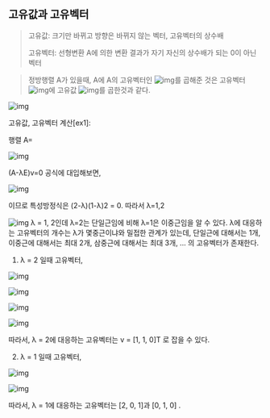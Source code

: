 ## 고유값과 고유벡터

> 고유값: 크기만 바뀌고 방향은 바뀌지 않는 벡터, 고유벡터의 상수배
>
> 고유벡터: 선형변환 A에 의한 변환 결과가 자기 자신의 상수배가 되는 0이 아닌 벡터

> 정방행렬 A가 있을때, A에 A의 고유벡터인 ![img](image/273489385959C7A91B-20200401111416505.png)를 곱해준 것은 고유벡터 ![img](image/273489385959C7A91B-20200401111436369.png)에 고유값 ![img](image/230F91335959C78E1F.png)를 곱한것과 같다. 

![img](image/2715B74A525E006D09.png)



고유값, 고유벡터 계산[ex1]:

행렬 A=

![img](image/262CF84E525E08CF30.png) 

(A-λE)v=0 공식에 대입해보면,



![img](image/2702854C525E09C815.png)



이므로 특성방정식은 (2-λ)(1-λ)2 = 0. 따라서 λ=1,2

![img](image/27326D3A525E0A4E0F.png) λ = 1, 2인데  λ=2는 단일근임에 비해 λ=1은 이중근임을 알 수 있다.  λ에 대응하는 고유벡터의 개수는 λ가 몇중근이냐와 밀접한 관계가 있는데, 단일근에 대해서는 1개, 이중근에 대해서는 최대 2개, 삼중근에 대해서는 최대 3개, ... 의 고유벡터가 존재한다.

1) λ = 2 일때 고유벡터,

![img](image/214C1D48525E0D6114.png)

![img](image/273B3045525E0D8023.png)

![img](image/2103B74B525E0E7721.png)

![img](image/2715254A525E0E9C04.png) 

따라서, λ = 2에 대응하는 고유벡터는 v = [1, 1, 0]T 로 잡을 수 있다.



2) λ = 1 일때 고유벡터,

![img](image/215B7647525E0F4001.png)

![img](image/2709AC4F525E10AF1A-20200401113740334.png)

따라서,  λ = 1에 대응하는 고유벡터는  [2, 0, 1]과 [0, 1, 0] .